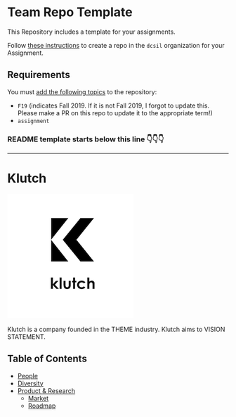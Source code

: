 # Team Repo Template

This Repository includes a template for your assignments.

Follow [these instructions](https://help.github.com/en/articles/creating-a-repository-from-a-template) to create a repo in the `dcsil` organization for your Assignment.

## Requirements

You must [add the following topics](https://help.github.com/en/articles/classifying-your-repository-with-topics#adding-topics-to-your-repository) to the repository:

- `F19` (indicates Fall 2019. If it is not Fall 2019, I forgot to update this. Please make a PR on this repo to update it to the appropriate term!)
- `assignment`

### README template starts below this line 👇👇👇

----

# Klutch

![Team Logo](./logo.png)

Klutch is a company founded in the THEME industry. Klutch aims to VISION STATEMENT.

Table of Contents
---

- [People](./team/)
- [Diversity](./team/diversity.md)
- [Product & Research](./product_research/)
    - [Market](./product_research/market.md)
    - [Roadmap](./product_research/roadmap.md)

